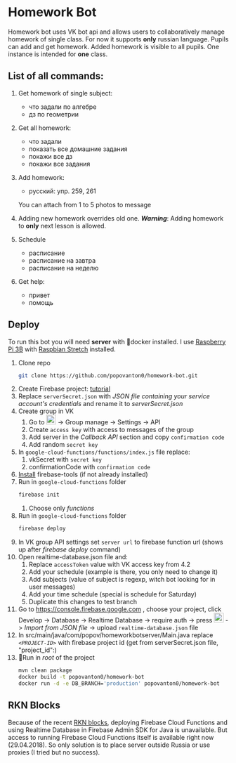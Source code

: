# Homework Bot

Homework bot uses VK bot api and allows users to collaboratively manage homework of single class. For now it supports 
**only** russian language. Pupils can add and get homework. Added homework is visible to all pupils. One instance is 
intended for **one** class. 

## List of all commands:
1. Get homework of single subject:
    * что задали по алгебре
    * дз по геометрии
2. Get all homework:
    * что задали
    * показать все домашние задания
    * покажи все дз
    * покажи все задания
3. Add homework:
    * русский: упр. 259, 261
    
    You can attach from 1 to 5 photos to message
4. Adding new homework overrides old one. ***Warning***: Adding homework to **only** next lesson is allowed.
5. Schedule
    * расписание
    * расписание на завтра
    * расписание на неделю
6. Get help:
    * привет
    * помощь
    
## Deploy
To run this bot you will need **server** with 🐳docker installed. I use 
[Raspberry Pi 3B](https://www.raspberrypi.org/products/raspberry-pi-3-model-b/) with 
[Raspbian Stretch](https://www.raspberrypi.org/downloads/raspbian/) installed.

1. Clone repo
    ```bash
    git clone https://github.com/popovanton0/homework-bot.git
    ```
2. Create Firebase project: [tutorial](https://firebase.google.com/docs/admin/setup#add_firebase_to_your_app) 
3. Replace `serverSecret.json` with *JSON file containing your service account's credentials* and rename it to 
*serverSecret.json*
4. Create group in VK
    1. Go to <img src="https://image.freepik.com/free-icon/more-button-interface-symbol-of-three-horizontal-aligned-dots_318-69928.jpg" width="22">
    -> Group manage -> Settings -> API
    2. Create `access key` with access to messages of the group
    3. Add server in the *Callback API* section and copy `confirmation code`
    4. Add random `secret key`
5. In `google-cloud-functions/functions/index.js` file replace:
    1. vkSecret with `secret key`
    2. confirmationCode with `confirmation code`
6. [Install](https://firebase.google.com/docs/cli/) firebase-tools (if not already installed)
7. Run in `google-cloud-functions` folder
    ```bash
    firebase init
    ```
    1. Choose only *functions*
8. Run in `google-cloud-functions` folder
    ```bash
    firebase deploy
    ```
9. In VK group API settings set `server url` to firebase function url (shows up after *firebase deploy* command)
10. Open realtime-database.json file and:
    1. Replace `accessToken` value with VK access key from 4.2
    2. Add your schedule (example is there, you only need to change it)
    3. Add subjects (value of subject is regexp, witch bot looking for in user messages)
    4. Add your time schedule (special is schedule for Saturday)
    5. Duplicate this changes to test branch 
11. Go to https://console.firebase.google.com , choose your project, click Develop -> Database -> Realtime 
Database -> require auth -> press 
<img src="http://www.eternaljudgment.com/wp-content/uploads/2016/07/three-vertical-dots-1.png" width="22"> -> *Import
from JSON file* -> upload `realtime-database.json` file
12. In src/main/java/com/popov/homeworkbotserver/Main.java replace *`<PROJECT-ID>`* with firebase project id (get from 
serverSecret.json file, "project_id":<PROJECT-ID>)
13. 🐳Run in *root* of the project
    ```bash
    mvn clean package
    docker build -t popovanton0/homework-bot
    docker run -d -e DB_BRANCH='production' popovanton0/homework-bot
    ```
    
## RKN Blocks
Because of the recent 
[RKN blocks](https://www.bleepingcomputer.com/news/government/russia-bans-18-million-amazon-and-google-ips-in-attempt-to-block-telegram/), 
deploying Firebase Cloud Functions and using Realtime Database in Firebase Admin SDK for Java is unavailable. 
But access to running Firebase Cloud Functions itself is available right now (29.04.2018). So only solution is to place 
server outside Russia or use proxies (I tried but no success).